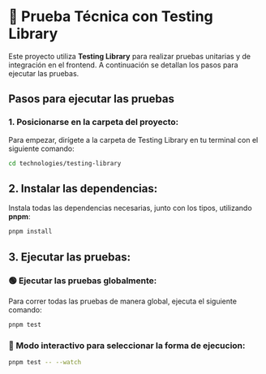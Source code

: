 # 🧪 Prueba Técnica con Testing Library

Este proyecto utiliza **Testing Library** para realizar pruebas unitarias y de integración en el frontend. A continuación se detallan los pasos para ejecutar las pruebas.

## Pasos para ejecutar las pruebas

### 1. Posicionarse en la carpeta del proyecto:

Para empezar, dirígete a la carpeta de Testing Library en tu terminal con el siguiente comando:

```bash
cd technologies/testing-library
```

## 2. Instalar las dependencias:

Instala todas las dependencias necesarias, junto con los tipos, utilizando **pnpm**:

```bash
pnpm install
```

## 3. Ejecutar las pruebas:

### 🟢 Ejecutar las pruebas globalmente:

Para correr todas las pruebas de manera global, ejecuta el siguiente comando:

```bash
pnpm test
```

### 👀 Modo interactivo para seleccionar la forma de ejecucion:

```bash
pnpm test -- --watch
```
